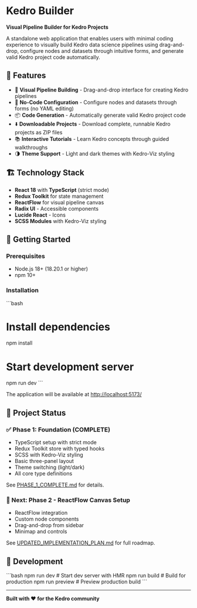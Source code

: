 # Kedro Builder

**Visual Pipeline Builder for Kedro Projects**

A standalone web application that enables users with minimal coding experience to visually build Kedro data science pipelines using drag-and-drop, configure nodes and datasets through intuitive forms, and generate valid Kedro project code automatically.

## 🚀 Features

- 🎨 **Visual Pipeline Building** - Drag-and-drop interface for creating Kedro pipelines
- 🔧 **No-Code Configuration** - Configure nodes and datasets through forms (no YAML editing)
- 📦 **Code Generation** - Automatically generate valid Kedro project code
- ⬇️ **Downloadable Projects** - Download complete, runnable Kedro projects as ZIP files
- 📚 **Interactive Tutorials** - Learn Kedro concepts through guided walkthroughs
- 🌗 **Theme Support** - Light and dark themes with Kedro-Viz styling

## 🏗️ Technology Stack

- **React 18** with **TypeScript** (strict mode)
- **Redux Toolkit** for state management
- **ReactFlow** for visual pipeline canvas
- **Radix UI** - Accessible components
- **Lucide React** - Icons
- **SCSS Modules** with Kedro-Viz styling

## 🚦 Getting Started

### Prerequisites
- Node.js 18+ (18.20.1 or higher)
- npm 10+

### Installation

\`\`\`bash
# Install dependencies
npm install

# Start development server
npm run dev
\`\`\`

The application will be available at [http://localhost:5173/](http://localhost:5173/)

## 📁 Project Status

### ✅ Phase 1: Foundation (COMPLETE)
- TypeScript setup with strict mode
- Redux Toolkit store with typed hooks
- SCSS with Kedro-Viz styling
- Basic three-panel layout
- Theme switching (light/dark)
- All core type definitions

See [PHASE_1_COMPLETE.md](./PHASE_1_COMPLETE.md) for details.

### 🔄 Next: Phase 2 - ReactFlow Canvas Setup
- ReactFlow integration
- Custom node components
- Drag-and-drop from sidebar
- Minimap and controls

See [UPDATED_IMPLEMENTATION_PLAN.md](../UPDATED_IMPLEMENTATION_PLAN.md) for full roadmap.

## 🎨 Development

\`\`\`bash
npm run dev          # Start dev server with HMR
npm run build        # Build for production
npm run preview      # Preview production build
\`\`\`

---

**Built with ❤️ for the Kedro community**
